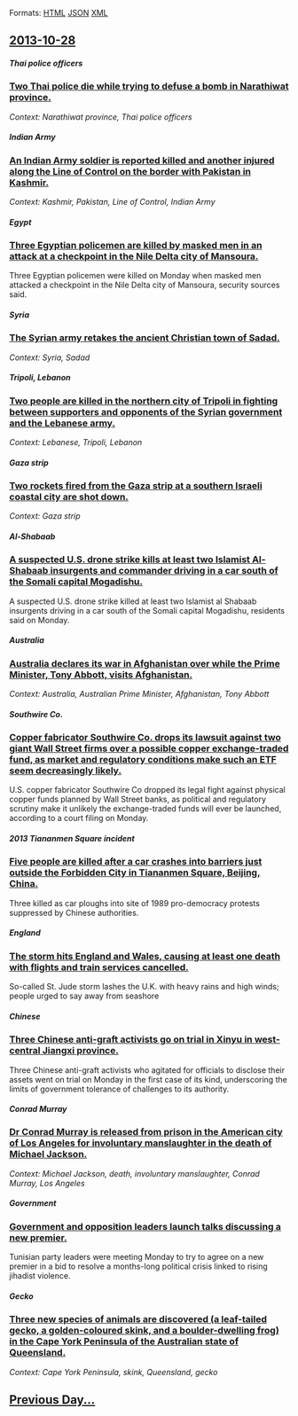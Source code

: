 
Formats: [HTML](2013/10/28/index.html)  [JSON](2013/10/28/index.json)  [XML](2013/10/28/index.xml)  

## [2013-10-28](/news/2013/10/28/index.md)

##### Thai police officers
### [Two Thai police die while trying to defuse a bomb in Narathiwat province. ](/news/2013/10/28/two-thai-police-die-while-trying-to-defuse-a-bomb-in-narathiwat-province.md)
_Context: Narathiwat province, Thai police officers_

##### Indian Army
### [An Indian Army soldier is reported killed and another injured along the Line of Control on the border with Pakistan in Kashmir. ](/news/2013/10/28/an-indian-army-soldier-is-reported-killed-and-another-injured-along-the-line-of-control-on-the-border-with-pakistan-in-kashmir.md)
_Context: Kashmir, Pakistan, Line of Control, Indian Army_

##### Egypt
### [Three Egyptian policemen are killed by masked men in an attack at a checkpoint in the Nile Delta city of Mansoura. ](/news/2013/10/28/three-egyptian-policemen-are-killed-by-masked-men-in-an-attack-at-a-checkpoint-in-the-nile-delta-city-of-mansoura.md)
Three Egyptian policemen were killed on Monday when masked men attacked a checkpoint in the Nile Delta city of Mansoura, security sources said.

##### Syria
### [The Syrian army retakes the ancient Christian town of Sadad. ](/news/2013/10/28/the-syrian-army-retakes-the-ancient-christian-town-of-sadad.md)
_Context: Syria, Sadad_

##### Tripoli, Lebanon
### [Two people are killed in the northern city of Tripoli in fighting between supporters and opponents of the Syrian government and the Lebanese army. ](/news/2013/10/28/two-people-are-killed-in-the-northern-city-of-tripoli-in-fighting-between-supporters-and-opponents-of-the-syrian-government-and-the-lebanese.md)
_Context: Lebanese, Tripoli, Lebanon_

##### Gaza strip
### [Two rockets fired from the Gaza strip at a southern Israeli coastal city are shot down. ](/news/2013/10/28/two-rockets-fired-from-the-gaza-strip-at-a-southern-israeli-coastal-city-are-shot-down.md)
_Context: Gaza strip_

##### Al-Shabaab
### [A suspected U.S. drone strike kills at least two Islamist Al-Shabaab insurgents and commander driving in a car south of the Somali capital Mogadishu. ](/news/2013/10/28/a-suspected-u-s-drone-strike-kills-at-least-two-islamist-al-shabaab-insurgents-and-commander-driving-in-a-car-south-of-the-somali-capital-m.md)
A suspected U.S. drone strike killed at least two Islamist al Shabaab insurgents driving in a car south of the Somali capital Mogadishu, residents said on Monday.

##### Australia
### [Australia declares its war in Afghanistan over while the Prime Minister, Tony Abbott, visits Afghanistan. ](/news/2013/10/28/australia-declares-its-war-in-afghanistan-over-while-the-prime-minister-tony-abbott-visits-afghanistan.md)
_Context: Australia, Australian Prime Minister, Afghanistan, Tony Abbott_

##### Southwire Co.
### [Copper fabricator Southwire Co. drops its lawsuit against two giant Wall Street firms over a possible copper exchange-traded fund, as market and regulatory conditions make such an ETF seem decreasingly likely. ](/news/2013/10/28/copper-fabricator-southwire-co-drops-its-lawsuit-against-two-giant-wall-street-firms-over-a-possible-copper-exchange-traded-fund-as-market.md)
U.S. copper fabricator Southwire Co dropped its legal fight against physical copper funds planned by Wall Street banks, as political and regulatory scrutiny make it unlikely the exchange-traded funds will ever be launched, according to a court filing on Monday.

##### 2013 Tiananmen Square incident
### [Five people are killed after a car crashes into barriers just outside the Forbidden City in Tiananmen Square, Beijing, China. ](/news/2013/10/28/five-people-are-killed-after-a-car-crashes-into-barriers-just-outside-the-forbidden-city-in-tiananmen-square-beijing-china.md)
Three killed as car ploughs into site of 1989 pro-democracy protests suppressed by Chinese authorities.

##### England
### [The storm hits England and Wales, causing at least one death with flights and train services cancelled. ](/news/2013/10/28/the-storm-hits-england-and-wales-causing-at-least-one-death-with-flights-and-train-services-cancelled.md)
So-called St. Jude storm lashes the U.K. with heavy rains and high winds; people urged to say away from seashore

##### Chinese
### [Three Chinese anti-graft activists go on trial in Xinyu in west-central Jiangxi province. ](/news/2013/10/28/three-chinese-anti-graft-activists-go-on-trial-in-xinyu-in-west-central-jiangxi-province.md)
Three Chinese anti-graft activists who agitated for officials to disclose their assets went on trial on Monday in the first case of its kind, underscoring the limits of government tolerance of challenges to its authority.

##### Conrad Murray
### [Dr Conrad Murray is released from prison in the American city of Los Angeles for involuntary manslaughter in the death of Michael Jackson. ](/news/2013/10/28/dr-conrad-murray-is-released-from-prison-in-the-american-city-of-los-angeles-for-involuntary-manslaughter-in-the-death-of-michael-jackson.md)
_Context: Michael Jackson, death, involuntary manslaughter, Conrad Murray, Los Angeles_

##### Government
### [Government and opposition leaders launch talks discussing a new premier. ](/news/2013/10/28/government-and-opposition-leaders-launch-talks-discussing-a-new-premier.md)
Tunisian party leaders were meeting Monday to try to agree on a new premier in a bid to resolve a months-long political crisis linked to rising jihadist violence.

##### Gecko
### [Three new species of animals are discovered (a leaf-tailed gecko, a golden-coloured skink, and a boulder-dwelling frog) in the Cape York Peninsula of the Australian state of Queensland. ](/news/2013/10/28/three-new-species-of-animals-are-discovered-a-leaf-tailed-gecko-a-golden-coloured-skink-and-a-boulder-dwelling-frog-in-the-cape-york-pen.md)
_Context: Cape York Peninsula, skink, Queensland, gecko_

## [Previous Day...](/news/2013/10/27/index.md)

